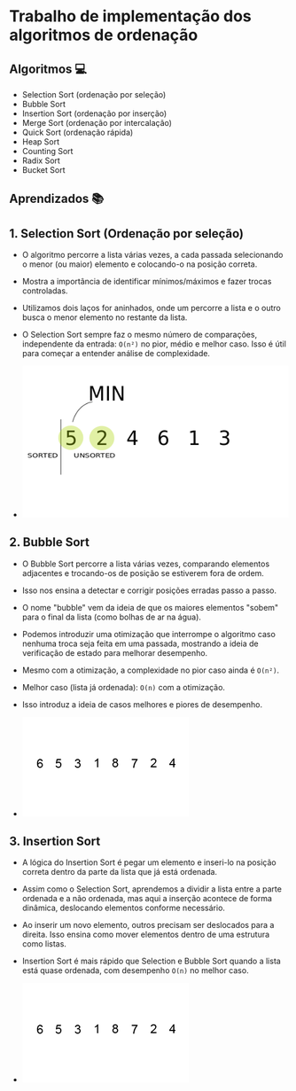 
# Trabalho de implementação dos algoritmos de ordenação




## Algoritmos 💻

- Selection Sort (ordenação por seleção)
- Bubble Sort
- Insertion Sort (ordenação por inserção)
- Merge Sort (ordenação por intercalação)
- Quick Sort (ordenação rápida)
- Heap Sort
- Counting Sort
- Radix Sort
- Bucket Sort

## Aprendizados 📚


## 1. Selection Sort (Ordenação por seleção)
- O algoritmo percorre a lista várias vezes, a cada passada selecionando o menor (ou maior) elemento e colocando-o na posição correta.

- Mostra a importância de identificar mínimos/máximos e fazer trocas controladas.

- Utilizamos dois laços for aninhados, onde um percorre a lista e o outro busca o menor elemento no restante da lista.

- O Selection Sort sempre faz o mesmo número de comparações, independente da entrada:
``O(n²)`` no pior, médio e melhor caso.
Isso é útil para começar a entender análise de complexidade.

- ![App Screenshot](./.github/img/selectionSort.gif)

## 2. Bubble Sort

- O Bubble Sort percorre a lista várias vezes, comparando elementos adjacentes e trocando-os de posição se estiverem fora de ordem.
- Isso nos ensina a detectar e corrigir posições erradas passo a passo.

- O nome "bubble" vem da ideia de que os maiores elementos "sobem" para o final da lista (como bolhas de ar na água).

- Podemos introduzir uma otimização que interrompe o algoritmo caso nenhuma troca seja feita em uma passada, mostrando a ideia de verificação de estado para melhorar desempenho.

- Mesmo com a otimização, a complexidade no pior caso ainda é ``O(n²)``.

- Melhor caso (lista já ordenada): ``O(n)`` com a otimização.

- Isso introduz a ideia de casos melhores e piores de desempenho.

- ![App Screenshot](./.github/img/bubble_sort.gif)

## 3. Insertion Sort

- A lógica do Insertion Sort é pegar um elemento e inseri-lo na posição correta dentro da parte da lista que já está ordenada.

- Assim como o Selection Sort, aprendemos a dividir a lista entre a parte ordenada e a não ordenada, mas aqui a inserção acontece de forma dinâmica, deslocando elementos conforme necessário.

- Ao inserir um novo elemento, outros precisam ser deslocados para a direita. Isso ensina como mover elementos dentro de uma estrutura como listas.

- Insertion Sort é mais rápido que Selection e Bubble Sort quando a lista está quase ordenada, com desempenho ``O(n)`` no melhor caso.


- ![App Screenshot](./.github/img/bubble_sort.gif)